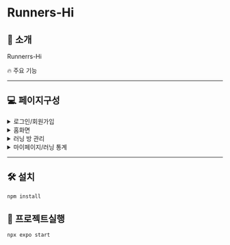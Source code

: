  # Runners-Hi

## 🔅 소개

Runnerrs-Hi

🔥 주요 기능



---

<!--
## 🧾 목차
- [소개](#소개)
- [페이지 구성](#페이지구성)
- [설치](#설치)
- [프로젝트 실행](#사용-방법)

--- -->

## 💻 페이지구성
  <details>
    <summary>로그인/회원가입</summary>
    <img src="https://github.com/user-attachments/assets/442acb3c-ee48-493b-8f7b-e82f6c0daf08" alt="로그인화면" width="30%">
    <img src="https://github.com/user-attachments/assets/d7aa64bc-a30e-4eca-b584-5a00a4010bc6" alt="회원가입" width="30%">

  </details>
  <details>
    <summary>홈화면</summary>
    <img src="https://github.com/user-attachments/assets/469d7adb-420e-4b72-8468-ab2be75f591a" alt="홈화면" width="30%">
    <img src="https://github.com/user-attachments/assets/bd488709-8d53-4a89-9525-6f30f3581c73" alt="러닝 방 정보" width="30%">
    <summary>새로운 러닝 생성</summary>
    <img src="https://github.com/user-attachments/assets/8c5bc2c9-aed1-4c2f-a2df-81a40e8b0f3b" alt="방 생성 화면" width="30%">
    <img src="https://github.com/user-attachments/assets/082de262-a491-4288-aebe-109107bc0743" alt="시작 위치 검색" width="30%">
    <img src="https://github.com/user-attachments/assets/b820c2d8-8575-4657-98cb-d16da24a9c72" alt="경로 설정" width="30%">
   
  </details>
    <details>
    <summary>러닝 방 관리</summary>
    <img src="https://github.com/user-attachments/assets/d6ed8473-cd6b-400c-94f7-0965b333016d" alt="참여 중인 러닝 화면" width="30%">
    <img src="https://github.com/user-attachments/assets/834e10ac-8def-4e62-9521-b5bf1f62cc72" alt="채팅 화면" width="30%">
    <img src="https://github.com/user-attachments/assets/a29e9299-2b53-4bc6-8337-d8781350170f" alt="참여자 관리" width="30%">


  </details>
    <details>
    <summary>마이페이지/러닝 통계</summary>
    <img src="https://github.com/user-attachments/assets/64649e97-7b17-4b94-8ad1-05e4bd6c214b" alt="마이페이지" width="30%">
    *프로필 수정*
    <img src="https://github.com/user-attachments/assets/52afc8f9-f114-491d-9fd1-99ea13a1f821" alt="프로필 수정" width="30%">
     *개인별 런닝 통계*
    <img src="https://github.com/user-attachments/assets/d8b8c608-3843-41ed-a2a8-1394f0bb717b" alt="통계" width="30%">

  </details>


---

## 🛠️ 설치
```
npm install
```
## 📌 프로젝트실행

```
npx expo start
```

